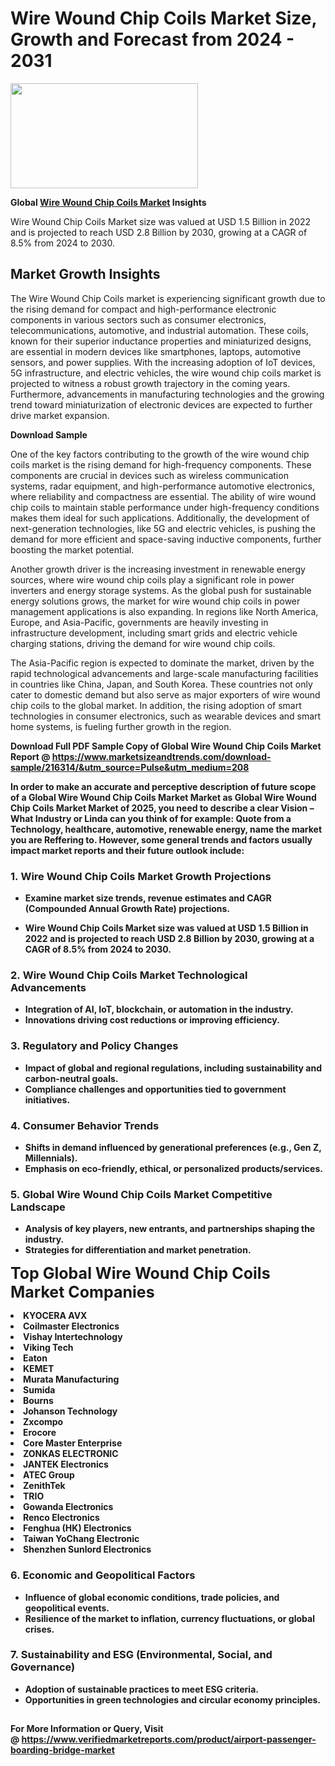 <H1>Wire Wound Chip Coils Market Size, Growth and Forecast from 2024 - 2031</H1><img class="aligncenter size-medium wp-image-584254" src="https://thirdeyenews.in/wp-content/uploads/2024/09/Global-Market-Research-300x168.jpeg" alt="" width="300" height="168" /><p><strong>Global&nbsp;<a href="https://www.marketsizeandtrends.com/download-sample/216314/&amp;utm_source=Pulse&amp;utm_medium=208">Wire Wound Chip Coils Market</a> Insights</strong></p><p>Wire Wound Chip Coils Market size was valued at USD 1.5 Billion in 2022 and is projected to reach USD 2.8 Billion by 2030, growing at a CAGR of 8.5% from 2024 to 2030.</p><p><h2>Market Growth Insights</h2> <p>The Wire Wound Chip Coils market is experiencing significant growth due to the rising demand for compact and high-performance electronic components in various sectors such as consumer electronics, telecommunications, automotive, and industrial automation. These coils, known for their superior inductance properties and miniaturized designs, are essential in modern devices like smartphones, laptops, automotive sensors, and power supplies. With the increasing adoption of IoT devices, 5G infrastructure, and electric vehicles, the wire wound chip coils market is projected to witness a robust growth trajectory in the coming years. Furthermore, advancements in manufacturing technologies and the growing trend toward miniaturization of electronic devices are expected to further drive market expansion.</p> <p><strong>Download Sample</strong></p> <p>One of the key factors contributing to the growth of the wire wound chip coils market is the rising demand for high-frequency components. These components are crucial in devices such as wireless communication systems, radar equipment, and high-performance automotive electronics, where reliability and compactness are essential. The ability of wire wound chip coils to maintain stable performance under high-frequency conditions makes them ideal for such applications. Additionally, the development of next-generation technologies, like 5G and electric vehicles, is pushing the demand for more efficient and space-saving inductive components, further boosting the market potential.</p> <p>Another growth driver is the increasing investment in renewable energy sources, where wire wound chip coils play a significant role in power inverters and energy storage systems. As the global push for sustainable energy solutions grows, the market for wire wound chip coils in power management applications is also expanding. In regions like North America, Europe, and Asia-Pacific, governments are heavily investing in infrastructure development, including smart grids and electric vehicle charging stations, driving the demand for wire wound chip coils.</p> <p>The Asia-Pacific region is expected to dominate the market, driven by the rapid technological advancements and large-scale manufacturing facilities in countries like China, Japan, and South Korea. These countries not only cater to domestic demand but also serve as major exporters of wire wound chip coils to the global market. In addition, the rising adoption of smart technologies in consumer electronics, such as wearable devices and smart home systems, is fueling further growth in the region.</p> <p><strong></p><p><span class=""><strong>Download Full PDF Sample Copy of Global Wire Wound Chip Coils Market Report</strong> @ <a href="https://www.marketsizeandtrends.com/download-sample/216314/&amp;utm_source=Pulse&amp;utm_medium=208" target="_blank">https://www.marketsizeandtrends.com/download-sample/216314/&amp;utm_source=Pulse&amp;utm_medium=208</a></span></p><p>In order to make an accurate and perceptive description of future scope of a Global&nbsp;Wire Wound Chip Coils Market Market as Global&nbsp;Wire Wound Chip Coils Market Market of 2025, you need to describe a clear Vision &ndash; What Industry or Linda can you think of for example: Quote from a Technology, healthcare, automotive, renewable energy, name the market you are Reffering to. However, some general trends and factors usually impact market reports and their future outlook include:</p><h3>1.&nbsp;<strong>Wire Wound Chip Coils Market Growth Projections</strong></h3><ul><li>Examine market size trends, revenue estimates and CAGR (Compounded Annual Growth Rate) projections.</li><li><p>Wire Wound Chip Coils Market size was valued at USD 1.5 Billion in 2022 and is projected to reach USD 2.8 Billion by 2030, growing at a CAGR of 8.5% from 2024 to 2030.</p></li></ul><h3>2.&nbsp;<strong>Wire Wound Chip Coils Market Technological Advancements</strong></h3><ul><li>Integration of AI, IoT, blockchain, or automation in the industry.</li><li>Innovations driving cost reductions or improving efficiency.</li></ul><h3>3.&nbsp;<strong>Regulatory and Policy Changes</strong></h3><ul><li>Impact of global and regional regulations, including sustainability and carbon-neutral goals.</li><li>Compliance challenges and opportunities tied to government initiatives.</li></ul><h3>4.&nbsp;<strong>Consumer Behavior Trends</strong></h3><ul><li>Shifts in demand influenced by generational preferences (e.g., Gen Z, Millennials).</li><li>Emphasis on eco-friendly, ethical, or personalized products/services.</li></ul><h3>5.&nbsp;<strong>Global Wire Wound Chip Coils Market Competitive Landscape</strong></h3><ul><li>Analysis of key players, new entrants, and partnerships shaping the industry.</li><li>Strategies for differentiation and market penetration.</li></ul><p data-pm-slice="1 1 []"><span style="color: inherit; font-family: inherit; font-size: 25px;">Top Global Wire Wound Chip Coils Market Companies</span></p><div class="" data-test-id=""><p><li>KYOCERA AVX</li><li> Coilmaster Electronics</li><li> Vishay Intertechnology</li><li> Viking Tech</li><li> Eaton</li><li> KEMET</li><li> Murata Manufacturing</li><li> Sumida</li><li> Bourns</li><li> Johanson Technology</li><li> Zxcompo</li><li> Erocore</li><li> Core Master Enterprise</li><li> ZONKAS ELECTRONIC</li><li> JANTEK Electronics</li><li> ATEC Group</li><li> ZenithTek</li><li> TRIO</li><li> Gowanda Electronics</li><li> Renco Electronics</li><li> Fenghua (HK) Electronics</li><li> Taiwan YoChang Electronic</li><li> Shenzhen Sunlord Electronics</li></p></div><h3>6.&nbsp;<strong>Economic and Geopolitical Factors</strong></h3><ul><li>Influence of global economic conditions, trade policies, and geopolitical events.</li><li>Resilience of the market to inflation, currency fluctuations, or global crises.</li></ul><h3>7.&nbsp;<strong>Sustainability and ESG (Environmental, Social, and Governance)</strong></h3><ul><li>Adoption of sustainable practices to meet ESG criteria.</li><li>Opportunities in green technologies and circular economy principles.</li></ul><h2><strong style="font-size: 14px;">For More Information or Query, Visit @&nbsp;</strong><a style="background-color: #ffffff; font-size: 14px;" href="https://www.marketsizeandtrends.com/report/wire-wound-chip-coils-market/" target="_blank">https://www.verifiedmarketreports.com/product/airport-passenger-boarding-bridge-market</a></h2>
